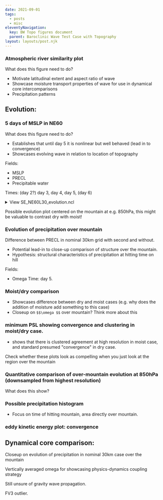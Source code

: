 ```yaml
---
date: 2021-09-01
tags:
  - posts
  - misc
eleventyNavigation:
  key: BW Topo figures document
  parent: Baroclinic Wave Test Case with Topography
layout: layouts/post.njk
---
```






### Atmospheric river similarity plot
What does this figure need to do?
* Motivate latitudinal extent and aspect ratio of wave
* Showcase moisture transport properties of wave for use in dynamical core intercomparisons
* Precipitation patterns


## Evolution:



### 5 days of MSLP in NE60
What does this figure need to do? 
* Establishes that until day 5 it is nonlinear but well behaved (lead in to convergence)
* Showcases evolving wave in relation to location of topography




Fields: 
* MSLP
* PRECL
* Precipitable water

Times: 
(day 2?) day 3, day 4, day 5, (day 6)


<details>
<summary>View SE_NE60L30_evolution.ncl </summary>
  
```
;*************************************
; SE_NE50L30_evolution.ncl
; Example usage: 
; ncl level=850 'pfmt="eps"'
;***********************************************


load "$NCARG_ROOT/lib/ncarg/nclscripts/csm/gsn_code.ncl"  
load "$NCARG_ROOT/lib/ncarg/nclscripts/csm/gsn_csm.ncl"  
load "$NCARG_ROOT/lib/ncarg/nclscripts/csm/contributed.ncl"  

;************************************************
begin

;=====
; declare the CAM directory and file
;=====
  fdir = "/nfs/turbo/cjablono2/owhughes/mountain_test_case_netcdf/"
  f1 = addfile(fdir+"ne60.nc","r")


;=====
 dycore   = "SEne60L30"             ; label in plot, name your dycore

;=====
; complete the plotname
;=====
    plotname = dycore+"_moist_evolution"


; ========
; define the times at which to plot
; ========

  times = (/ 12, 16, 20, 24 /)

 
;=====
; input parameter, may be specified in the command line
;=====
  if (isvar("pfmt")) then         ; plot format specified on command line?
      type = pfmt                 ; command line 
  else
      type = "x11"                ; default X11 window
      type = "eps"                ; default X11 window
  end if

;************************************************
; read grid variables
;************************************************
  lev  = f1->lev
  lon  = f1->lon
  lat  = f1->lat
  klev   = getfilevardimsizes(f1, "lev" ) ; read number of vertical levels (hybrid coordinates)
  
  P0   = 100000.      ; Pa
  P0mb = P0*0.01      ; hPa

;************************************************
;plot resources [options]
;************************************************
  plot = new(3 * 4,graphic)
  plot_over = new(3 * 4,graphic)
  wks = gsn_open_wks(type,plotname)
  
; ********************
; FOR LOOP STARTS HERE
; ********************
do i=0,3
  pday = times(i)  ; day 5
;*************   
; read surface geopotential (first time index)
;*************   
  phis    = f1->PHIS(pday,:,:)
  
  gravity = 9.80616         ; gravitational acceleration in m/s^2
  zs      = phis/gravity    ; surface elevation
  copy_VarCoords (phis,zs)
  zs@units = "m"
  zs@long_name = "Surface height"

;************************************************
; read psl moist run 
;************************************************
  ps1      = f1->PSL(pday,:,:)                       ; (lat,lon)
  ps1_mb   = ps1*0.01
  copy_VarMeta (ps1,ps1_mb)
  ps1_mb@units = "hPa"
  printMinMax(ps1_mb,True)
  PRECL = f1->PRECL(pday,:,:)
  PRECL   = PRECL*8.64e7
  PRECL@units = "mm/day"
  PRECL@long_name = "Precipitation rate"
  
;************************************************
  ; interpolate to constant pressure levels.
;************************************************
  p    := pres_hybrid_ccm(ps1,P0,f1->hyam,f1->hybm)          ; pressure thickness 
  copy_VarCoords(f1->Z3(pday, :, :, :), p)
  printVarSummary(p)
  temp := f1->T(pday, :, {45:45}, {30:255})
  theta := pot_temp(p(:, {45:45}, {30:255}), temp, 0, False)
  Z3 := f1->Z3(pday, :, {45:45}, {30:255})
  levels = fspan(500, 15000, 60)
  levels@units = "m"
  theta := wrf_user_interp_level(theta, Z3, levels, 0)
  printVarSummary(theta)
  theta&lon = lon({30:255})
  theta&level = levels
  printVarSummary(theta&lon)  
;=======
; open plot and define color table
;=======
;  gsn_define_colormap(wks,"WhBlGrYeRe")       ; select color table
  gsn_define_colormap(wks,"WhViBlGrYeOrRe")
;  gsn_define_colormap(wks,"WhViBlGrYeOrReWh")
;  gsn_define_colormap(wks,"gui_default")
;  gsn_define_colormap(wks,"precip3_16lev")
;  gsn_define_colormap(wks,"cosam12")
;  gsn_define_colormap(wks,"gui_default")

  res_overlay := True
  res_overlay@gsnDraw           = False              ; panel ... set to False
  res_overlay@gsnFrame          = False
  res_overlay@cnFillOn          = False
  res_overlay@lbLabelAutoStride = True
  res_overlay@tiMainString      = ""
  res_overlay@gsnLeftString     = ""
  res_overlay@gsnRightString    = ""
  res_overlay@vpWidthF          = 0.475
  res_overlay@vpHeightF         = 0.19
  res_overlay@cnLinesOn         = True
  res_overlay@cnLevelSelectionMode = "ManualLevels"
  res_overlay@cnMinLevelValF    = 0.                  ; set min contour level
  res_overlay@cnMaxLevelValF    = 2000.               ; set max contour level
  res_overlay@cnLevelSpacingF   = 400.                ; set contour spacing
;  res_overlay@cnLineColor        = "gray"
  res_overlay@cnLineLabelsOn    = False
  res_overlay@cnInfoLabelOn     = False

  res := True  
  res@gsnDraw           = False              ; panel ... set to False
  res@gsnFrame          = False
  res@cnFillOn          = True
  res@gsnSpreadColors   = True
;  res@gsnSpreadColorEnd = 100          ; 
  res@gsnSpreadColorStart = 7

  res@lbLabelAutoStride = True
  res@tiMainString      = ""
  res@vpKeepAspect      = True
  res@vpWidthF          = 0.475
  res@vpHeightF         = 0.19
  res@cnLinesOn         = False
  res@cnLinesOn         = True
  res@cnLineLabelsOn    = False
  res@cnInfoLabelOn     = False
  res@lbLabelBarOn      = False
;  res@pmLabelBarOrthogonalPosF  = 0.03                  ; moves label bar (up[-], down[+]) default 0.02
  res@gsnCenterString      = "Day "+pday/4.

  res@tmXBLabelFontHeightF = 0.015                 ; resize tick labels
  res@tmYLLabelFontHeightF = 0.015
  res@gsnStringFontHeightF = 0.015
  res@lbLabelFontHeightF = 0.015


  res@cnLevelSelectionMode = "ManualLevels"
  res@cnMinLevelValF    = 950.                  ; set min contour level
  res@cnMaxLevelValF    = 1010.               ; set max contour level
  res@cnLevelSpacingF   = 10.                ; set contour spacing

;  res@gsnCenterString   = "Day "+pday
  
  plot(i) = gsn_csm_contour(wks,ps1_mb({0:90},{30:255}),res)
  plot_over(i) = gsn_csm_contour(wks,zs({0:90},{30:255}),res_overlay)
  overlay (plot(i),plot_over(i))

  res@cnLevelSelectionMode = "ExplicitLevels" 
  res@cnLevels             = (/ 0.10, 0.50, 1.00, 3, 5, 7.5, 10, 15, 20, 30, 40, 50, 75, 100 /)
  plot(4 + i) = gsn_csm_contour(wks,PRECL({0:90},{30:255}),res)
  plot_over(4 + i) = gsn_csm_contour(wks,zs({0:90},{30:255}),res_overlay)
  overlay (plot(4 + i),plot_over(4 + i))
  
  res@cnLevelSelectionMode = "ManualLevels"
  res@cnMinLevelValF    = 260.                  ; set min contour level
  res@cnMaxLevelValF    = 400.               ; set max contour level
  res@cnLevelSpacingF   = 20.                ; set contour spacing 
  res1 = True
  res1@gsnFrame = False
  res1@gsnDraw  = False
  plot(8 + i) = gsn_csm_contour(wks,theta(:,{30:255}),res) 
  plot_over(8+i) = gsn_csm_xy (wks,lon({30:255}),zs({45}, {30:255}),res1)
  overlay (plot(8+i),plot_over(8+i))
 

end do
   pres := True               ; panel
;  pres@gsnMaximize = True   ; [e]ps, pdf  make  large 
  pres@gsnMaximize = False   ; [e]ps, pdf  make  large 
;  pres@txString    = dycore+", "+diff+", "+plev+" hPa level"
;  pres@txString    = dycore+", "+plev+" hPa level"
  pres@gsnPanelYWhiteSpacePercent = 0
  pres@gsnPanelXWhiteSpacePercent = 3
  pres@gsnPanelLabelBar           = True
  pres@lbLabelFontHeightF       = 0.014
  pres@pmLabelBarOrthogonalPosF = -0.005           ; negative moves down like -0.03
  pres@gsnPanelFigureStringsFontHeightF = 0.011
  pres@amJust           = "TopLeft"
  pres@gsnFrame         = False   

 gsn_panel(wks,plot,(/3,4/),pres)
  frame(wks)    ; now frame the plot and we're done


end
  
```

</details>

<span class="todo">Possible evolution plot centered on the mountain at e.g. 850hPa,
this might be valuable to contrast dry with moist! </span> 


### Evolution of precipitation over mountain
Difference between PRECL in nominal 30km grid with second and without. 
* Potential lead-in to close-up comparison of structure over the mountain. 
* Hypothesis: structural characteristics of precipitation at hitting time on hill 

Fields:
* Omega
Time: day 5.


### Moist/dry comparison
* Showcases difference between dry and moist cases (e.g. why does the addition of moisture add something to this case)
* Closeup on `$$\omega $$` over mountain? Think more about this


### minimum PSL showing convergence and clustering in moist/dry case.
* shows that there is clustered agreement at high resolution in moist case, and standard
presumed "convergence" in dry case.

<span class="todo">Check whether these plots look as compelling when you just look at the 
region over the mountain</span>



### Quantitative comparison of over-mountain evolution at 850hPa (downsampled from highest resolution)
What does this show?



### Possible precipitation histogram
* Focus on time of hitting mountain, area directly over mountain.



### eddy kinetic energy plot: convergence






## Dynamical core comparison:

Closeup on evolution of precipitation in nominal 30km case over the mountain

Vertically averaged omega for showcasing physics-dynamics coupling strategy

Still unsure of gravity wave propagation. 

FV3 outlier.





